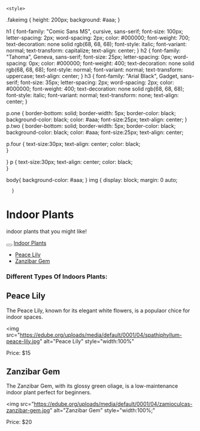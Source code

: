 <!DOCTYPE html>
<html lang="en">
<head>
<title>indoor plants</title>
<meta name="description" content="Explore a variety of indoor plants for your home or office."/>
<meta charset="UTF-8">
	
<link rel="stylesheet" href="https://maxcdn.bootstrapcdn.com/bootstrap/3.4.1/css/bootstrap.min.css">
  <script src="https://ajax.googleapis.com/ajax/libs/jquery/3.7.1/jquery.min.js"></script>
  <script src="https://maxcdn.bootstrapcdn.com/bootstrap/3.4.1/js/bootstrap.min.js"></script>

    <style>
  .fakeimg {
    height: 200px;
    background: #aaa;
  }


h1 {
    font-family: "Comic Sans MS", cursive, sans-serif;
font-size: 100px;
letter-spacing: 2px;
word-spacing: 2px;
color: #000000;
font-weight: 700;
text-decoration: none solid rgb(68, 68, 68);
font-style: italic;
font-variant: normal;
text-transform: capitalize;
text-align: center;
}
h2 {
font-family: "Tahoma", Geneva, sans-serif;
font-size: 25px;
letter-spacing: 0px;
word-spacing: 0px;
color: #000000;
font-weight: 400;
text-decoration: none solid rgb(68, 68, 68);
font-style: normal;
font-variant: normal;
text-transform: uppercase;
text-align: center;
}
h3 {
font-family: "Arial Black", Gadget, sans-serif;
font-size: 35px;
letter-spacing: 2px;
word-spacing: 2px;
color: #000000;
font-weight: 400;
text-decoration: none solid rgb(68, 68, 68);
font-style: italic;
font-variant: normal;
text-transform: none;
text-align: center;
}

p.one {
  border-bottom: solid;
  border-width: 5px;
  border-color: black;
  background-color: black;
  color: #aaa;
  font-size:25px;
  text-align: center;
}
p.two {
  border-bottom: solid;
  border-width: 5px;
  border-color: black;
  background-color: black;
  color: #aaa;
  font-size:25px;
  text-align: center;
  
  p.four {
  	text-size:30px;
  text-align: center;
  color: black;  
  }
  
}
p {
  text-size:30px;
  text-align: center;
  color: black;  
}

body{
    background-color: #aaa;
}
img {
      display: block;
      margin: 0 auto;
      
      }
     
     
</style>
</head>

<body>
    
 
<div class="jumbotron text-center" style="margin-bottom:1">
  <h1>Indoor Plants</h1>
  <p>indoor plants that you might like!</p> 
</div>

<nav class="navbar navbar-inverse">
  <div class="container-fluid">
    <div class="navbar-header">
      <button type="button" class="navbar-toggle" data-toggle="collapse" data-target="#myNavbar">
        <span class="icon-bar"></span>
        <span class="icon-bar"></span>          
        <span class="icon-bar"></span>                        
      </button>
      <a class="navbar-brand" >
	      <a href="#C1">Indoor Plants</a>
    </div>
    <div class="collapse navbar-collapse" id="myNavbar">
      <ul class="nav navbar-nav">
        <li class="active"> <a href="#C2">Peace Lily</a></li>
        <li class="active"> <a href="#C10">Zanzibar Gem</a></li>
      </ul>
    </div>
  </div>
</nav>   
<h3 id="C1">Different Types Of Indoors Plants:</h3>
<h2 id="C2">Peace Lily</h2>
<p>The Peace Lily, known for its elegant white flowers, is a populaor chice for indoor spaces.</p>


<img  src="https://edube.org/uploads/media/default/0001/04/spathiphyllum-peace-lily.jpg" alt="Peace Lily"
style="width:100%"
>
<p class="one">Price: $15</p> 

<h2 id="C10">Zanzibar Gem</h2>
<p class="four">The Zanzibar Gem, with its glossy green oliage, is a low-maintenance indoor plant perfect for beginners.</p>

<img src="https://edube.org/uploads/media/default/0001/04/zamioculcas-zanzibar-gem.jpg" alt="Zanzibar Gem"
style="width:100%;"
>
<p class="two">Price: $20</p>

</body>


</html>
